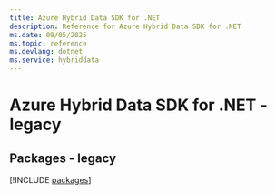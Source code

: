 ```yaml
---
title: Azure Hybrid Data SDK for .NET
description: Reference for Azure Hybrid Data SDK for .NET
ms.date: 09/05/2025
ms.topic: reference
ms.devlang: dotnet
ms.service: hybriddata
---
```

# Azure Hybrid Data SDK for .NET - legacy
## Packages - legacy
[!INCLUDE [packages](hybrid-data-index.md)]